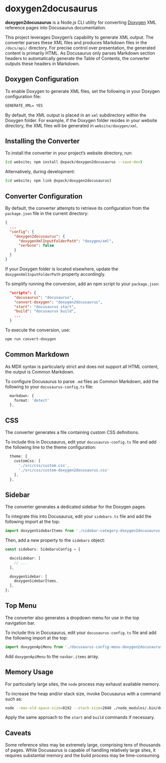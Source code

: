 # doxygen2docusaurus

**doxygen2docusaurus** is a Node.js CLI utility for converting [Doxygen](https://www.doxygen.nl) XML reference pages into Docusaurus documentation.

This project leverages Doxygen’s capability to generate XML output. The converter parses these XML files and produces Markdown files in the `/docs/api/` directory. For precise control over presentation, the generated content is primarily HTML. As Docusaurus only parses Markdown section headers to automatically generate the Table of Contents, the converter outputs these headers in Markdown.

## Doxygen Configuration

To enable Doxygen to generate XML files, set the following in your Doxygen configuration file:

```txt
GENERATE_XML= YES
```

By default, the XML output is placed in an `xml` subdirectory within the Doxygen folder. For example, if the Doxygen folder resides in your website directory, the XML files will be generated in `website/doxygen/xml`.

## Installing the Converter

To install the converter in your project’s website directory, run:

```sh
(cd website; npm install @xpack/doxygen2docusaurus --save-dev)
```

Alternatively, during development:

```sh
(cd website; npm link @xpack/doxygen2docusaurus)
```

## Converter Configuration

By default, the converter attempts to retrieve its configuration from the `package.json` file in the current directory:

```json
{
  ...
  "config": {
    "doxygen2docusaurus": {
      "doxygenXmlInputFolderPath": "doxygen/xml",
      "verbose": false
    }
  }
}
```

If your Doxygen folder is located elsewhere, update the `doxygenXmlInputFolderPath` property accordingly.

To simplify running the conversion, add an npm script to your `package.json`:

```json
  "scripts": {
    "docusaurus": "docusaurus",
    "convert-doxygen": "doxygen2docusaurus",
    "start": "docusaurus start",
    "build": "docusaurus build",
    ...
  }
```

To execute the conversion, use:

```sh
npm run convert-doxygen
```

## Common Markdown

As MDX syntax is particularly strict and does not support all HTML content, the output is Common Markdown.

To configure Docusaurus to parse `.md` files as Common Markdown, add the following to your `docusaurus-config.ts` file:

```ts
  markdown: {
    format: 'detect'
  },
```

## CSS

The converter generates a file containing custom CSS definitions.

To include this in Docusaurus, edit your `docusaurus-config.ts` file and add the following line to the theme configuration:

```ts
  theme: {
    customCss: [
      './src/css/custom.css',
      './src/css/custom-doxygen2docusaurus.css'
    ],
  },
```

## Sidebar

The converter generates a dedicated sidebar for the Doxygen pages.

To integrate this into Docusaurus, edit your `sidebars.ts` file and add the following import at the top:

```ts
import doxygenSidebarItems from './sidebar-category-doxygen2docusaurus.json';
```

Then, add a new property to the `sidebars` object:

```ts
const sidebars: SidebarsConfig = {

  docsSidebar: [
    // ...
  ],

  doxygenSidebar: [
    doxygenSidebarItems,
  ],
};
```

## Top Menu

The converter also generates a dropdown menu for use in the top navigation bar.

To include this in Docusaurus, edit your `docusaurus-config.ts` file and add the following import at the top:

```ts
import doxygenApiMenu from './docusaurus-config-menu-doxygen2docusaurus.json'
```

Add `doxygenApiMenu` to the `navbar.items` array.

## Memory Usage

For particularly large sites, the `node` process may exhaust available memory.

To increase the heap and/or stack size, invoke Docusaurus with a command such as:

```sh
node --max-old-space-size=8192 --stack-size=2048 ./node_modules/.bin/doxygen2docusaurus
```

Apply the same approach to the `start` and `build` commands if necessary.

## Caveats

Some reference sites may be extremely large, comprising tens of thousands of pages. While Docusaurus is capable of handling relatively large sites, it requires substantial memory and the build process may be time-consuming.
